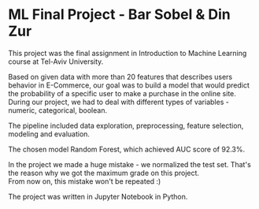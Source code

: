 # ML Final Project - Bar Sobel & Din Zur

This project was the final assignment in Introduction to Machine Learning course at Tel-Aviv University.

Based on given data with more than 20 features that describes users behavior in E-Commerce, our goal was to build a model that would predict the probability of a specific user to make a purchase in the online site. During our project, we had to deal with different types of variables - numeric, categorical, boolean.

The pipeline included data exploration, preprocessing, feature selection, modeling and evaluation.

The chosen model Random Forest, which achieved AUC score of 92.3%.

In the project we made a huge mistake - we normalized the test set. That's the reason why we got the maximum grade on this project.<br>From now on, this mistake won't be repeated :)

The project was written in Jupyter Notebook in Python.
